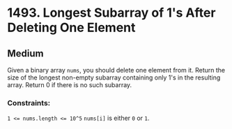 # 1493. Longest Subarray of 1's After Deleting One Element

## Medium

Given a binary array `nums`, you should delete one element from it. Return the size of the longest non-empty subarray
containing only 1's in the resulting array. Return 0 if there is no such subarray.

### Constraints:

`1 <= nums.length <= 10^5`
`nums[i]` is either `0` or `1`.

